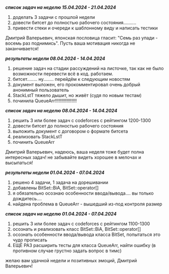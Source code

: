 _____список задач на неделю 15.04.2024 - 21.04.2024_____

1) доделать 3 задачи с прошлой недели
2) довести битсет до полностью рабочего состояния..........
3) привести стеки и очереди к шаблонному виду и написать тестики

Дмитрий Валерьевич, японская пословица гласит: "Семь раз упади - восемь раз поднимись". Пусть ваша мотивация никогда не заканчивается!



_____результаты недели 08.04.2024 - 14.04.2024_____

1) решение задач на стадии рассуждений на листочке, так как не было возможности перевести всё в код. работаем.
2) битсет........ ну........ перейдём к следующим новостям
3) документ выложен, его прокомментировал очень добрый анонимный пользователь
4) StackLstT тяжело дышит, но живёт (судя по новым тестам)
5) починила QueueArr!!!!!!!!!!!!!!!!!



_____список задач на неделю 08.04.2024 - 14.04.2024_____

1) решить 3 или более задач с codeforces с рейтингом 1200-1300
2) довести битсет до полностью рабочего состояния
3) выложить документ с договором о формате битсета
4) реализовать StackLstT
5) починить QueueArr

Дмитрий Валерьевич, надеюсь, ваша неделя тоже будет полна интересных задач! не забывайте видеть хорошее в мелочах и высыпаться!



_____результаты недели 01.04.2024 - 07.04.2024_____

1) решено 4 задачи, 1 задача на дорешивании
2) добавлены BitSet::BiA, BitSet::operator[]
3) я обязательно осознаю особенности ввода/вывода.... вы только дождитесь....
4) найдена проблема в QueueArr - вышедший из-под контроля размер



_____список задач на неделю 01.04.2024 - 07.04.2024_____

1) решить 3 или более задач с codeforces с рейтингом 1100-1300
2) осознать и реализовать класс BitSet::BiA, BitSet::operator[]
3) осознать особенности ввода/вывода класса BitSet, попытаться это чудо прописать
4) ЕЩЁ РАЗ расширить тесты для класса QueueArr, найти ошибку (в противном случае грустно задать вопрос в тимс)

желаю вам удачной недели и позитивных эмоций, Дмитрий Валерьевич!

